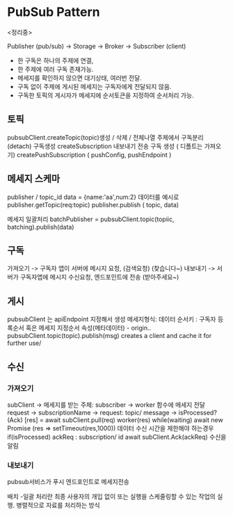 
 # PubSub Pattern
<정리중>

 Publisher (pub/sub) -> Storage -> Broker -> Subscriber (client)
 - 한 구독은 하나의 주제에 연결,
 - 한 주제에 여러 구독 존재가능.
 - 메세지를 확인하지 않으면 대기상태, 여러번 전달.
 - 구독 없이 주제에 게시된 메세지는 구독자에게 전달되지 않음.
 - 구독한 토픽의 게시자가 메세지에 순서토큰을 지정하여 순서처리 가능.

## 토픽
 pubsubClient.createTopic(topic)생성 / 삭제 / 전체나열  주제에서 구독분리 (detach)
 구독생성 createSubscription
 내보내기 전송 구독 생성 ( 디폴트는 가져오기) 
 createPushSubscription ( pushConfig, pushEndpoint )

## 메세지 스케마
 publisher / topic_id
 data = {name:'aa',num:2} 데이터를 예시로
 publisher.getTopic(req:topic)
 publisher.publish ( topic, data)

메세지 일괄처리
 batchPublisher = pubsubClient.topic(topiic, batching).publish(data)

## 구독
 가져오기 -> 구독자 앱이 서버에 메시지 요청, (검색요청) (찾습니다~)
 내보내기 -> 서버가 구독자앱에 메시지 수신요청, 엔드포인트에 전송 (받아주세요~)

## 게시
pubsubClient 는 apiEndpoint 지정해서 생성
 메세지형식: 데이터
 순서키 : 구독자 등록순서 혹은 메세지 지정순서
 속성(메타데이터) - origin..
 pubsubClient.topic(topic).publish(msg)
 creates a client and cache it for further use/

## 수신
 ### 가져오기
 subClient -> 메세지를 받는 주체: subscriber -> worker 함수에 메세지 전달
 request -> subscriptionName -> request: topic/ message -> isProcessed? (Ack)
 [res] = await subClient.pull(req)
 worker(res)
 while(waiting) await new Promise (res => setTimeout(res,1000)) 데이터 수신 시간을 제한해야 하는경우
 if(isProcessed) ackReq : subscription/ id
 await subClient.Ack(ackReq) 수신을 알림

 ### 내보내기
 pubsub서비스가 푸시 엔드포인트로 메세지전송


배치
-일괄 처리란 최종 사용자의 개입 없이 또는 실행을 스케줄링할 수 있는 작업의 실행. 병렬적으로 자료를 처리하는 방식
